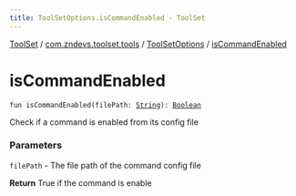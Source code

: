 ```yaml
---
title: ToolSetOptions.isCommandEnabled - ToolSet
---
```


[ToolSet](../../index.html) / [com.zndevs.toolset.tools](../index.html) / [ToolSetOptions](index.html) / [isCommandEnabled](./is-command-enabled.html)

# isCommandEnabled

`fun isCommandEnabled(filePath: `[`String`](https://kotlinlang.org/api/latest/jvm/stdlib/kotlin/-string/index.html)`): `[`Boolean`](https://kotlinlang.org/api/latest/jvm/stdlib/kotlin/-boolean/index.html)

Check if a command is enabled from its config file

### Parameters

`filePath` - The file path of the command config file

**Return**
True if the command is enable


